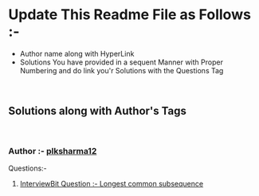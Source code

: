 # Update This Readme File as Follows :-

<ul>
    <li>Author name along with HyperLink</li>
    <li>Solutions You have provided in a sequent Manner with Proper Numbering and do link you'r Solutions with the Questions Tag</li>
</ul>
<br>

## Solutions along with Author's Tags

<br>

### Author :- [plksharma12](https://github.com/plksharma)

Questions:-

1. [InterviewBit Question :- Longest common subsequence ](1_longest_common_subsequence.cpp)